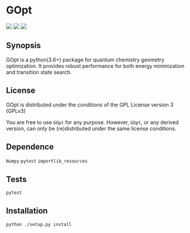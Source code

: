 # GOpt
<a href='https://travis-ci.com/tczorro/GOpt'><img src='https://travis-ci.com/tczorro/GOpt.svg?token=wtCKs521Yw1urAV4F5DM&branch=master'></a>
<a href='https://docs.python.org/3.6/'><img src='https://img.shields.io/badge/python-3.6-blue.svg'></a>
<a href='https://codecov.io/gh/tczorro/GOpt'><img src='https://codecov.io/gh/tczorro/GOpt/branch/master/graph/badge.svg?token=Yo3TmFd3sf'></a>
## Synopsis

GOpt is a python(3.6+) package for quantum chemistry geometry optimization. It
provides robust performance for both energy minimization and transition state
search.

## License

GOpt is distributed under the conditions of the GPL License version 3 (GPLv3)

You are free to use `GOpt` for any purpose. However, `GOpt`, or any derived
version, can only be (re)distributed under the same license conditions.

## Dependence
`Numpy`
`pytest`
`importlib_resources`

## Tests
```bash
pytest

```
## Installation

```bash
python ./setup.py install
```
